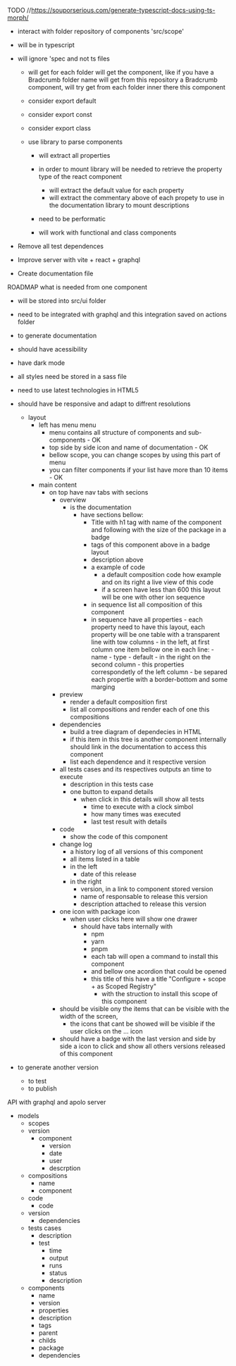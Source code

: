 TODO
//https://souporserious.com/generate-typescript-docs-using-ts-morph/

-   interact with folder repository of components 'src/scope'
-   will be in typescript
-   will ignore 'spec and not ts files

    -   will get for each folder will get the component, like if you have a Bradcrumb folder name will get from this repository a Bradcrumb component, will try get from each folder inner there this component
    -   consider export default
    -   consider export const
    -   consider export class
    -   use library to parse components

        -   will extract all properties
        -   in order to mount library will be needed to retrieve the property type of the react component

            -   will extract the default value for each property
            -   will extract the commentary above of each propety to use in the documentation library to mount descriptions

        -   need to be performatic
        -   will work with functional and class components

-   Remove all test dependences
-   Improve server with vite + react + graphql
-   Create documentation file

ROADMAP
what is needed from one component

-   will be stored into src/ui folder
-   need to be integrated with graphql and this integration saved on actions folder
-   to generate documentation
-   should have acessibility
-   have dark mode
-   all styles need be stored in a sass file
-   need to use latest technologies in HTML5
-   should have be responsive and adapt to diffrent resolutions

    -   layout
        -   left has menu menu
            -   menu contains all structure of components and sub-components - OK
            -   top side by side icon and name of documentation - OK
            -   bellow scope, you can change scopes by using this part of menu
            -   you can filter components if your list have more than 10 items - OK
        -   main content
            -   on top have nav tabs with secions
                -   overview
                    -   is the documentation
                        -   have sections bellow:
                            -   Title with h1 tag with name of the component and following with the size of the package in a badge
                            -   tags of this component above in a badge layout
                            -   description above
                            -   a example of code
                                -   a default composition code how example and on its right a live view of this code
                                -   if a screen have less than 600 this layout will be one with other ion sequence
                            -   in sequence list all composition of this component
                            -   in sequence have all properties - each property need to have this layout, each property will be one table with a transparent line with tow columns - in the left, at first column one item bellow one in each line: - name - type - default - in the right on the second column - this properties correspondetly of the left column - be separed each propertie with a border-bottom and some marging
                -   preview
                    -   render a default composition first
                    -   list all compositions and render each of one this compositions
                -   dependencies
                    -   build a tree diagram of dependecies in HTML
                    -   if this item in this tree is another component internally should link in the documentation to access this component
                    -   list each dependence and it respective version
                -   all tests cases and its respectives outputs an time to execute
                    -   description in this tests case
                    -   one button to expand details
                        -   when click in this details will show all tests
                            -   time to execute with a clock simbol
                            -   how many times was executed
                            -   last test result with details
                -   code
                    -   show the code of this component
                -   change log
                    -   a history log of all versions of this component
                    -   all items listed in a table
                    -   in the left
                        -   date of this release
                    -   in the right
                        -   version, in a link to component stored version
                        -   name of responsable to release this version
                        -   description attached to release this version
                -   one icon with package icon
                    -   when user clicks here will show one drawer
                        -   should have tabs internally with
                            -   npm
                            -   yarn
                            -   pnpm
                            -   each tab will open a command to install this component
                            -   and bellow one acordion that could be opened
                            -   this title of this have a title "Configure + scope + as Scoped Registry"
                                -   with the struction to install this scope of this component
                -   should be visible ony the items that can be visible with the width of the screen,
                    -   the icons that cant be showed will be visible if the user clicks on the ... icon
                -   should have a badge with the last version and side by side a icon to click and show all others versions released of this component

-   to generate another version
    -   to test
    -   to publish

API with graphql and apolo server

-   models
    -   scopes
    -   version
        -   component
            -   version
            -   date
            -   user
            -   descrption
    -   compositions
        -   name
        -   component
    -   code
        -   code
    -   version
        -   dependencies
    -   tests cases
        -   description
        -   test
            -   time
            -   output
            -   runs
            -   status
            -   description
    -   components
        -   name
        -   version
        -   properties
        -   description
        -   tags
        -   parent
        -   childs
        -   package
        -   dependencies
